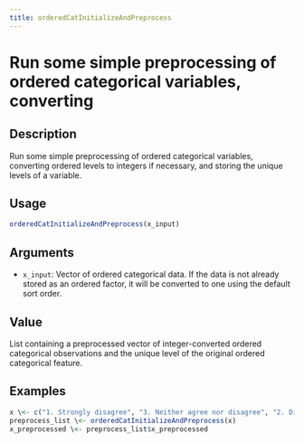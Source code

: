 ```yaml
---
title: orderedCatInitializeAndPreprocess
---
```


# Run some simple preprocessing of ordered categorical variables, converting

## Description

Run some simple preprocessing of ordered categorical variables, converting
ordered levels to integers if necessary, and storing the unique levels of a
variable.

## Usage

```r
orderedCatInitializeAndPreprocess(x_input)
```

## Arguments

* `x_input`: Vector of ordered categorical data. If the data is not already
stored as an ordered factor, it will be converted to one using the default
sort order.

## Value

List containing a preprocessed vector of integer-converted ordered
categorical observations and the unique level of the original ordered
categorical feature.

## Examples

```r
x \<- c("1. Strongly disagree", "3. Neither agree nor disagree", "2. Disagree", "4. Agree", "3. Neither agree nor disagree", "5. Strongly agree", "4. Agree")
preprocess_list \<- orderedCatInitializeAndPreprocess(x)
x_preprocessed \<- preprocess_list$x_preprocessed
```

